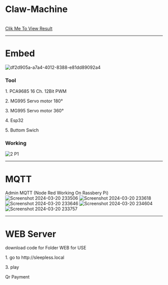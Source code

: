 <h1>Claw-Machine</h1> <br>
<a href="https://youtu.be/I7ylIgHPo7k">Clik Me To View Result</a>
<hr>

<h1>Embed</h1>

![df2d905a-a7a4-4012-8388-e81dd89092a4](https://github.com/pondminarak/Claw-Machine/assets/125027100/0872f4d8-b464-4666-ba0a-e868921b3a28)
<h3>Tool</h3>


<p>1. PCA9685 16 Ch. 12Bit PWM</p>
<p>2. MG995 Servo motor 180°</p>
<p>3. MG995 Servo motor 360°</p>
<p>4. Esp32</p>
<p>5. Buttom Swich</p>
<h3>Working</h3>

![2 P1](https://github.com/pondminarak/Claw-Machine/assets/125027100/cc7b7099-8044-4c94-87d6-b3ccac9e69bc)
<hr>

<h1>MQTT</h1>

Admin MQTT (Node Red Working On Rassbery Pi) 
![Screenshot 2024-03-20 233506](https://github.com/pondminarak/Claw-Machine/assets/125027100/06579ae9-446d-4339-aff5-e8d00732f66a)
![Screenshot 2024-03-20 233618](https://github.com/pondminarak/Claw-Machine/assets/125027100/04167797-6bdb-4b6a-ba2a-40d4e19f1ece)
![Screenshot 2024-03-20 233646](https://github.com/pondminarak/Claw-Machine/assets/125027100/4122af0e-144e-4ab2-bb5d-13f5215dbb8a)
![Screenshot 2024-03-20 234604](https://github.com/pondminarak/Claw-Machine/assets/125027100/8e67536f-38f2-4536-a994-1d0dfa4b9d48)
![Screenshot 2024-03-20 233757](https://github.com/pondminarak/Claw-Machine/assets/125027100/92fe4e82-7392-4eed-ba36-786a83eb5bb3)
<hr>

<h1>WEB Server</h1>
<p>download code for Folder WEB for USE</p>
<p>1. go to http://sleepless.local</p>
<p>3. play</p>
<p>Qr Payment</p>

